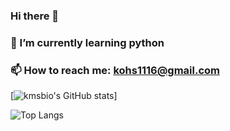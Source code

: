 ### Hi there 👋
### 🌱 I’m currently learning python
### 📫 How to reach me: kohs1116@gmail.com

[![kmsbio's GitHub stats](https://github-readme-stats.vercel.app/api?kohs116=kohs116)]


![Top Langs](https://github-readme-stats.vercel.app/api/top-langs/?kohs116=kohs116)

<!--
**kohs116/kohs116** is a ✨ _special_ ✨ repository because its `README.md` (this file) appears on your GitHub profile.

Here are some ideas to get you started:

- 🔭 I’m currently working on ...
- 🌱 I’m currently learning ...
- 👯 I’m looking to collaborate on ...
- 🤔 I’m looking for help with ...
- 💬 Ask me about ...
- 📫 How to reach me: ...
- 😄 Pronouns: ...
- ⚡ Fun fact: ...
-->
